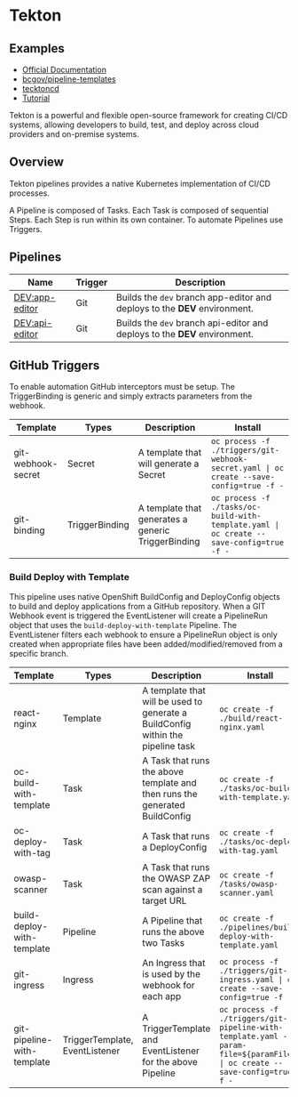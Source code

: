 # Tekton

## Examples

- [Official Documentation](https://tekton.dev/docs/getting-started/)
- [bcgov/pipeline-templates](https://github.com/bcgov/pipeline-templates)
- [tecktoncd](https://github.com/tektoncd)
- [Tutorial](https://www.arthurkoziel.com/tutorial-tekton-triggers-with-github-integration/)

Tekton is a powerful and flexible open-source framework for creating CI/CD systems, allowing developers to build, test, and deploy across cloud providers and on-premise systems.

## Overview

Tekton pipelines provides a native Kubernetes implementation of CI/CD processes.

A Pipeline is composed of Tasks.
Each Task is composed of sequential Steps.
Each Step is run within its own container.
To automate Pipelines use Triggers.

## Pipelines

| Name                                          | Trigger | Description                                                                |
| --------------------------------------------- | ------- | -------------------------------------------------------------------------- |
| [DEV:app-editor](#build-deploy-with-template) | Git     | Builds the `dev` branch app-editor and deploys to the **DEV** environment. |
| [DEV:api-editor](#build-deploy-with-template) | Git     | Builds the `dev` branch api-editor and deploys to the **DEV** environment. |

## GitHub Triggers

To enable automation GitHub interceptors must be setup.
The TriggerBinding is generic and simply extracts parameters from the webhook.

| Template           | Types          | Description                                        | Install                                                                                  |
| ------------------ | -------------- | -------------------------------------------------- | ---------------------------------------------------------------------------------------- |
| git-webhook-secret | Secret         | A template that will generate a Secret             | `oc process -f ./triggers/git-webhook-secret.yaml \| oc create --save-config=true -f -`  |
| git-binding        | TriggerBinding | A template that generates a generic TriggerBinding | `oc process -f ./tasks/oc-build-with-template.yaml \| oc create --save-config=true -f -` |

### Build Deploy with Template

This pipeline uses native OpenShift BuildConfig and DeployConfig objects to build and deploy applications from a GitHub repository.
When a GIT Webhook event is triggered the EventListener will create a PipelineRun object that uses the `build-deploy-with-template` Pipeline.
The EventListener filters each webhook to ensure a PipelineRun object is only created when appropriate files have been added/modified/removed from a specific branch.

| Template                   | Types                          | Description                                                                     | Install                                                                                                                   |
| -------------------------- | ------------------------------ | ------------------------------------------------------------------------------- | ------------------------------------------------------------------------------------------------------------------------- |
| react-nginx                | Template                       | A template that will be used to generate a BuildConfig within the pipeline task | `oc create -f ./build/react-nginx.yaml`                                                                                   |
| oc-build-with-template     | Task                           | A Task that runs the above template and then runs the generated BuildConfig     | `oc create -f ./tasks/oc-build-with-template.yaml`                                                                        |
| oc-deploy-with-tag         | Task                           | A Task that runs a DeployConfig                                                 | `oc create -f ./tasks/oc-deploy-with-tag.yaml`                                                                            |
| owasp-scanner              | Task                           | A Task that runs the OWASP ZAP scan against a target URL                        | `oc create -f /tasks/owasp-scanner.yaml`                                                                                  |
| build-deploy-with-template | Pipeline                       | A Pipeline that runs the above two Tasks                                        | `oc create -f ./pipelines/build-deploy-with-template.yaml`                                                                |
| git-ingress                | Ingress                        | An Ingress that is used by the webhook for each app                             | `oc process -f ./triggers/git-ingress.yaml \| oc create --save-config=true -f -`                                          |
| git-pipeline-with-template | TriggerTemplate, EventListener | A TriggerTemplate and EventListener for the above Pipeline                      | `oc process -f ./triggers/git-pipeline-with-template.yaml --param-file=${paramFile} \| oc create --save-config=true -f -` |
